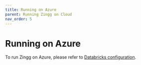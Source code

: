 ```yaml
---
title: Running on Azure
parent: Running Zingg on Cloud
nav_order: 5
---
```


# Running on Azure

To run Zingg on Azure, please refer to [Databricks configuration](databricks/).
